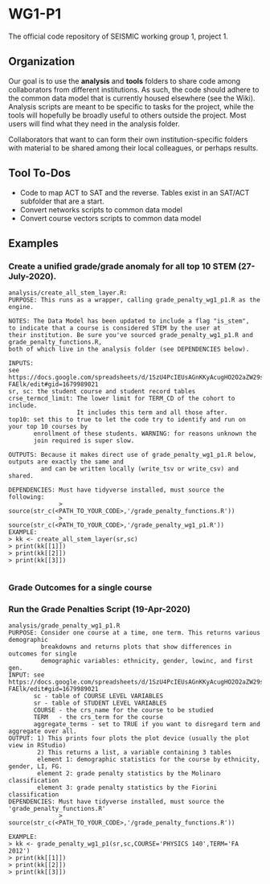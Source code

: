 # WG1-P1
The official code repository of SEISMIC working group 1, project 1.

## Organization
Our goal is to use the **analysis** and **tools** folders to share code among collaborators from different institutions. As such, the code should adhere to the common data model that is currently housed elsewhere (see the Wiki). Analysis scripts are meant to be specific to tasks for the project, while the tools will hopefully be broadly useful to others outside the project.
Most users will find what they need in the analysis folder. 

Collaborators that want to can form their own institution-specific folders with material to be shared among their local colleagues, or perhaps results. 

## Tool To-Dos
- Code to map ACT to SAT and the reverse. Tables exist in an SAT/ACT subfolder that are a start.
- Convert networks scripts to common data model
- Convert course vectors scripts to common data model

## Examples

### Create a unified grade/grade anomaly for all top 10 STEM (27-July-2020).
```
analysis/create_all_stem_layer.R:
PURPOSE: This runs as a wrapper, calling grade_penalty_wg1_p1.R as the engine.

NOTES: The Data Model has been updated to include a flag "is_stem", 
to indicate that a course is considered STEM by the user at
their institution. Be sure you've sourced grade_penalty_wg1_p1.R and grade_penalty_functions.R,
both of which live in the analysis folder (see DEPENDENCIES below).

INPUTS:
see https://docs.google.com/spreadsheets/d/1SzU4PcIEUsAGnKKyAcugHO2O2aZW29sf9a_cC-FAElk/edit#gid=1679989021
sr, sc: the student course and student record tables
crse_termcd_limit: The lower limit for TERM_CD of the cohort to include. 
                   It includes this term and all those after.
top10: set this to true to let the code try to identify and run on your top 10 courses by 
       enrollment of these students. WARNING: for reasons unknown the
       join required is super slow. 
       
OUTPUTS: Because it makes direct use of grade_penalty_wg1_p1.R below, outputs are exactly the same and 
         and can be written locally (write_tsv or write_csv) and shared.
         
DEPENDENCIES: Must have tidyverse installed, must source the following:
              > source(str_c(<PATH_TO_YOUR_CODE>,'/grade_penalty_functions.R'))
              > source(str_c(<PATH_TO_YOUR_CODE>,'/grade_penalty_wg1_p1.R'))
EXAMPLE: 
> kk <- create_all_stem_layer(sr,sc)
> print(kk[[1]])
> print(kk[[2]])
> print(kk[[3]])
       
```

### Grade Outcomes for a single course
### Run the Grade Penalties Script (19-Apr-2020)
```
analysis/grade_penalty_wg1_p1.R
PURPOSE: Consider one course at a time, one term. This returns various demographic
         breakdowns and returns plots that show differences in outcomes for single
         demographic variables: ethnicity, gender, lowinc, and first gen.
INPUT: see https://docs.google.com/spreadsheets/d/1SzU4PcIEUsAGnKKyAcugHO2O2aZW29sf9a_cC-FAElk/edit#gid=1679989021
       sc - table of COURSE LEVEL VARIABLES 
       sr - table of STUDENT LEVEL VARIABLES 
       COURSE - the crs_name for the course to be studied
       TERM   - the crs_term for the course
       aggregate_terms - set to TRUE if you want to disregard term and aggregate over all.
OUTPUT: 1) This prints four plots the plot device (usually the plot view in RStudio)
        2) This returns a list, a variable containing 3 tables
        element 1: demographic statistics for the course by ethnicity, gender, LI, FG.
        element 2: grade penalty statistics by the Molinaro classification
        element 3: grade penalty statistics by the Fiorini classification
DEPENDENCIES: Must have tidyverse installed, must source the 'grade_penalty_functions.R'
              > source(str_c(<PATH_TO_YOUR_CODE>,'/grade_penalty_functions.R'))

EXAMPLE:
> kk <- grade_penalty_wg1_p1(sr,sc,COURSE='PHYSICS 140',TERM='FA 2012')
> print(kk[[1]])
> print(kk[[2]])
> print(kk[[3]])
```
